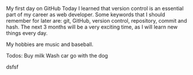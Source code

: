 My first day on GitHub Today I learned that version control is an essential part of my career as web developer. 
Some keywords that I should remember for later are: git, GitHub, version control, repository, 
commit and hash. The next 3 months will be a very exciting time, as I will learn new things every day.

My hobbies are music and baseball.

Todos:
Buy milk
Wash car
go with the dog


dsfsf
